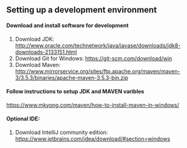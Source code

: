 ## Setting up a development environment

####  Download and install software for development

1. Download JDK: http://www.oracle.com/technetwork/java/javase/downloads/jdk8-downloads-2133151.html
2. Download Git for Windows: https://git-scm.com/download/win
3. Download Maven: http://www.mirrorservice.org/sites/ftp.apache.org/maven/maven-3/3.5.3/binaries/apache-maven-3.5.3-bin.zip

#### Follow instructions to setup JDK and MAVEN varibles
https://www.mkyong.com/maven/how-to-install-maven-in-windows/


#### Optional IDE:
1. Download IntelliJ community edition: https://www.jetbrains.com/idea/download/#section=windows
